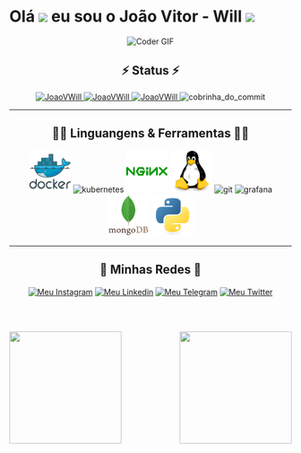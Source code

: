    <b><h1>Olá <img src="https://user-images.githubusercontent.com/42378118/110234147-e3259600-7f4e-11eb-95be-0c4047144dea.gif" width="30"> eu sou o João Vitor - Will <img src="https://github.com/JoaoVWill/JoaoVWill/blob/main/Emojis/Hello.png?raw=true" width="50"></b></h1>

<div align="center">
<img src="https://polekon.org/wp-content/uploads/2021/12/hello_world_title3.gif" alt="Coder GIF" width="400">
</div>

<h2 align="center"><b>⚡ Status ⚡</b></h2>
<div align="center">
   <a href="https://github.com/JoaoVWill" title="Status JoaoVWill">
      <img width="400" src="https://github-readme-streak-stats.herokuapp.com/?user=JoaoVWill&theme=radical&border_radius=20px&hide_border=true" alt="JoaoVWill" />
      <img width="400" src="https://github-readme-stats.vercel.app/api?username=JoaoVWill&show_icons=true&theme=radical&border_radius=20px&border_color=61dafb&hide_border=true" alt="JoaoVWill" />
      <img width="400" src="https://github-readme-stats.vercel.app/api/top-langs/?username=JoaoVWill&show_icons=true&theme=radical&border_radius=20px&border_color=61dafb&hide_border=true" alt="JoaoVWill" />
   </a>
<img title="cobrinha_do_commit" src="https://github.com/JoaoVWill/JoaoVWill/blob/output/github-contribution-grid-snake.svg">
</div>

<hr>

<h2 align="center"><b>👨‍💻 Linguangens & Ferramentas 👨‍💻</b></h2>

<div align="center">

   <img src="https://raw.githubusercontent.com/devicons/devicon/master/icons/docker/docker-original-wordmark.svg" alt="docker" width="75" height="75" title="Docker" target="_blank">
   <img src="https://www.vectorlogo.zone/logos/kubernetes/kubernetes-icon.svg" alt="kubernetes" width="75" height="75" title="Kubernetes" target="_blank">
   <img src="https://raw.githubusercontent.com/devicons/devicon/master/icons/nginx/nginx-original.svg" alt="nginx" width="75" height="75" title="Nginx" target="_blank">
   <img src="https://raw.githubusercontent.com/devicons/devicon/master/icons/linux/linux-original.svg" alt="linux" width="75" height="75" title="Linux" target="_blank">
   <img src="https://www.vectorlogo.zone/logos/git-scm/git-scm-icon.svg" alt="git" width="75" height="75" title="Git" target="_blank">
   <img src="https://www.vectorlogo.zone/logos/grafana/grafana-icon.svg" alt="grafana" width="75" height="75" title="Grafana" target="_blank"> 
   <img src="https://raw.githubusercontent.com/devicons/devicon/master/icons/mongodb/mongodb-original-wordmark.svg" alt="mongodb" width="75" height="75" title="MongoDB" target="_blank">
   <img src="https://raw.githubusercontent.com/devicons/devicon/master/icons/python/python-original.svg" alt="python" width="75" height="75" title="Python" target="_blank">
</div>

<hr>

<h2 align="center"><b> 📱 Minhas Redes 📱 </b></h2>

<div align="center">
   <a href="https://www.instagram.com/_ojoaozinhowill_/" target="blank"><img align="center" src="https://img.shields.io/badge/Instagram-E4405F?style=for-the-badge&logo=instagram&logoColor=white" title="Meu Instagram" /></a>
   <a href="https://www.linkedin.com/in/joao-vitor-de-souza/" target="blank"><img align="center" src="https://img.shields.io/badge/LinkedIn-0077B5?style=for-the-badge&logo=linkedin&logoColor=white" title="Meu Linkedin" /></a>
   <a href="https://t.me/joao_will" target="blank"><img align="center" src="https://img.shields.io/badge/Telegram-2CA5E0?style=for-the-badge&logo=telegram&logoColor=white" title="Meu Telegram" /></a>
   <a href="https://twitter.com/TheBigLittleWil" target="blank"><img align="center" src="https://img.shields.io/badge/Twitter-1DA1F2?style=for-the-badge&logo=twitter&logoColor=white" title="Meu Twitter" /></a>
</div>

<br><br>

<div>
   <img align="right" width="200" height="200" style="" src="https://github.com/JoaoVWill/JoaoVWill/blob/main/Emojis/Readme.png?raw=true">
   <img align="left" width="200" height="200" src="https://media.giphy.com/media/bGgsc5mWoryfgKBx1u/giphy.gif">
</div>
<!--  
  Para Futuras Informações 
  <img src="https://media.giphy.com/media/SWoSkN6DxTszqIKEqv/giphy.gif" alt="Coder GIF" width="400">
   <img align="center" alt="Jv-Debian" height="50" width="50" src="https://cdn.jsdelivr.net/gh/devicons/devicon/icons/debian/debian-plain.svg">
   <img align="center" alt="Jv-Linux" height="50" width="50" src="https://cdn.jsdelivr.net/gh/devicons/devicon/icons/linux/linux-original.svg">
   <img align="center" alt="Jv-Amazon" height="50" width="50" src="https://cdn.jsdelivr.net/gh/devicons/devicon/icons/amazonwebservices/amazonwebservices-original.svg">
   <img align="center" alt="Jv-Canva" height="50" width="50" src="https://cdn.jsdelivr.net/gh/devicons/devicon/icons/canva/canva-original.svg">
   <img align="center" alt="Jv-Trello" height="70" width="70" src="https://cdn.jsdelivr.net/gh/devicons/devicon/icons/trello/trello-plain-wordmark.svg">  
   <img align="center" alt="Jv-Docker" height="50" width="50" src="https://cdn.jsdelivr.net/gh/devicons/devicon/icons/docker/docker-original-wordmark.svg">
   <img align="center" alt="Jv-GoogleCloud" height="50" width="50" src="https://cdn.jsdelivr.net/gh/devicons/devicon/icons/googlecloud/googlecloud-original.svg">
   <img align="center" alt="Jv-Ubuntu" height="50" width="50" src="https://cdn.jsdelivr.net/gh/devicons/devicon/icons/ubuntu/ubuntu-plain.svg">
   <img align="center" alt="Jv-Kubernetes" height="50" width="50" src="https://cdn.jsdelivr.net/gh/devicons/devicon/icons/kubernetes/kubernetes-plain.svg"> 
   <img align="center" alt="Jv-Azure" height="50" width="50" src="https://cdn.jsdelivr.net/gh/devicons/devicon/icons/azure/azure-original.svg">
   <img align="center" alt="Jv-RedHat" height="50" width="50" src="https://cdn.jsdelivr.net/gh/devicons/devicon/icons/redhat/redhat-plain.svg">
   <img align="center" alt="Jv-Nginx" height="70" width="70" src="https://cdn.jsdelivr.net/gh/devicons/devicon/icons/nginx/nginx-original.svg">
   <img align="center" alt="Jv-GitHub" height="50" width="50" src="https://cdn.jsdelivr.net/gh/devicons/devicon/icons/github/github-original.svg">
  -->